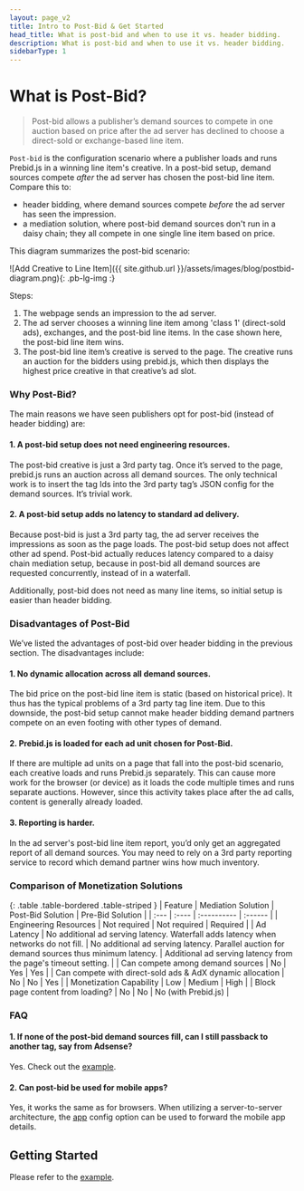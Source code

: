 ```yaml
---
layout: page_v2
title: Intro to Post-Bid & Get Started
head_title: What is post-bid and when to use it vs. header bidding.
description: What is post-bid and when to use it vs. header bidding.
sidebarType: 1
---
```


# What is Post-Bid?

> Post-bid allows a publisher’s demand sources to compete in one auction based on price after the ad server has declined to choose a direct-sold or exchange-based line item.

`Post-bid` is the configuration scenario where a publisher loads and runs Prebid.js
in a winning line item's creative. In a post-bid setup, 
demand sources compete _after_ the ad server has chosen the post-bid line item. Compare this to:

- header bidding, where demand sources compete _before_ the ad server has seen
the impression.
- a mediation solution, where post-bid demand sources don't run in a daisy chain;
they all compete in one single line item based on price.

This diagram summarizes the post-bid scenario:

![Add Creative to Line Item]({{ site.github.url }}/assets/images/blog/postbid-diagram.png){: .pb-lg-img :}

Steps:

1. The webpage sends an impression to the ad server.
2. The ad server chooses a winning line item among 'class 1' (direct-sold ads), exchanges, and the post-bid line items. In the case shown here, the post-bid line item wins.
3. The post-bid line item’s creative is served to the page. The creative runs an auction for the bidders using prebid.js, which then displays the highest price creative in that creative’s ad slot.


### Why Post-Bid?

The main reasons we have seen publishers opt for post-bid (instead of header bidding) are:

#### 1. A post-bid setup does not need engineering resources.

The post-bid creative is just a 3rd party tag. Once it’s served to the page, prebid.js runs an auction across all demand sources. The only technical work is to insert the tag Ids into the 3rd party tag’s JSON config for the demand sources. It’s trivial work.

#### 2. A post-bid setup adds no latency to standard ad delivery.

Because post-bid is just a 3rd party tag, the ad server receives the impressions as soon as the page loads. The post-bid setup does not affect other ad spend. Post-bid actually reduces latency compared to a daisy chain mediation setup, because in post-bid all demand sources are requested concurrently, instead of in a waterfall.

Additionally, post-bid does not need as many line items, so initial setup is easier than header bidding.

### Disadvantages of Post-Bid

We’ve listed the advantages of post-bid over header bidding in the previous section. The disadvantages include:

#### 1. No dynamic allocation across all demand sources.

The bid price on the post-bid line item is static (based on historical price). It thus has the typical problems of a 3rd party tag line item. Due to this downside, the post-bid setup cannot make header bidding demand partners compete on an even footing with  other types of demand.

#### 2. Prebid.js is loaded for each ad unit chosen for Post-Bid.

If there are multiple ad units on a page that fall into the post-bid scenario, each
creative loads and runs Prebid.js separately. This can cause more work for the
browser (or device) as it loads the code multiple times and runs separate auctions.
However, since this activity takes place after the ad calls, content is generally
already loaded.

#### 3. Reporting is harder.

In the ad server's post-bid line item report, you’d only get an aggregated report of all demand sources. You may need to rely on a 3rd party reporting service to record which demand partner wins how much inventory. 

### Comparison of Monetization Solutions

{: .table .table-bordered .table-striped }
| Feature | Mediation Solution | Post-Bid Solution | Pre-Bid Solution |
| :--- | :---- | :---------- | :------ |
| Engineering Resources | Not required | Not required | Required |
| Ad Latency | No additional ad serving latency. Waterfall adds latency when networks do not fill. | No additional ad serving latency. Parallel auction for demand sources thus minimum latency. | Additional ad serving latency from the page's timeout setting. |
| Can compete among demand sources | No | Yes | Yes |
| Can compete with direct-sold ads & AdX dynamic allocation | No | No | Yes |
| Monetization Capability | Low | Medium | High |
| Block page content from loading? | No | No | No (with Prebid.js) |


### FAQ

#### 1. If none of the post-bid demand sources fill, can I still passback to another tag, say from Adsense?

Yes. Check out the [example](/dev-docs/examples/postbid.html).

#### 2. Can post-bid be used for mobile apps?

Yes, it works the same as for browsers. When utilizing a server-to-server architecture, the [app](/dev-docs/publisher-api-reference.html#setConfig-app) config option can be used to forward the mobile app details.


## Getting Started

Please refer to the [example](/dev-docs/examples/postbid.html).


